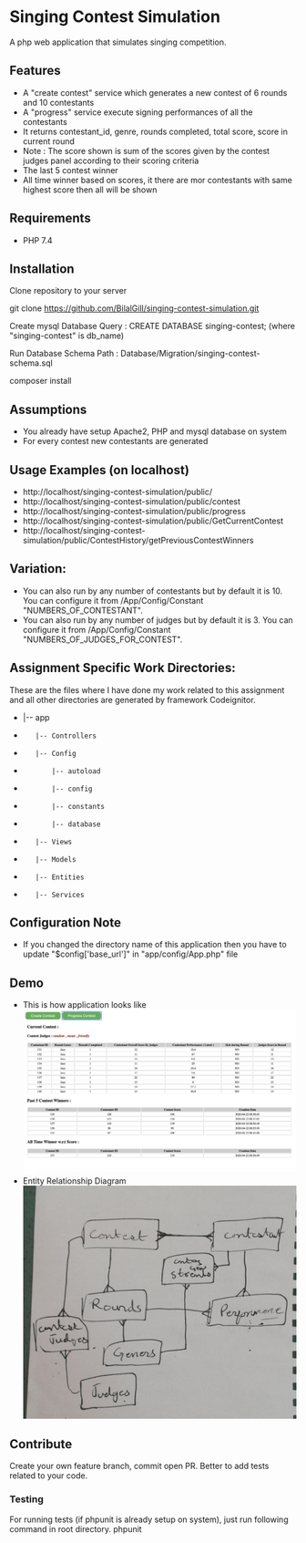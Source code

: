 # Singing Contest Simulation
A php web application that simulates singing competition. 

## Features

- A "create contest" service which generates a new contest of 6 rounds and 10 contestants
- A "progress" service execute signing performances of all the contestants  
- It returns contestant_id, genre, rounds completed, total score, score in current round
- Note : The score shown is sum of the scores given by the contest judges panel according to their scoring criteria 
- The last 5 contest winner
- All time winner based on scores, it there are mor contestants with same highest score then all will be shown

## Requirements

- PHP 7.4

## Installation

Clone repository to your server

git clone https://github.com/BilalGill/singing-contest-simulation.git

Create mysql Database
Query : CREATE DATABASE singing-contest; (where "singing-contest" is db_name)

Run Database Schema
Path : Database/Migration/singing-contest-schema.sql


composer install



## Assumptions

- You already have setup Apache2, PHP and mysql database on system
- For every contest new contestants are generated 


## Usage Examples (on localhost)

- http://localhost/singing-contest-simulation/public/
- http://localhost/singing-contest-simulation/public/contest
- http://localhost/singing-contest-simulation/public/progress
- http://localhost/singing-contest-simulation/public/GetCurrentContest
- http://localhost/singing-contest-simulation/public/ContestHistory/getPreviousContestWinners

## Variation:

- You can also run by any number of contestants but by default it is 10. You can configure it from /App/Config/Constant "NUMBERS_OF_CONTESTANT".
- You can also run by any number of judges but by default it is 3. You can configure it from /App/Config/Constant "NUMBERS_OF_JUDGES_FOR_CONTEST".


## Assignment Specific Work Directories:
  These are the files where I have done my work related to this assignment and all other directories are generated by framework Codeignitor.
- |-- app
-        |-- Controllers
-        |-- Config
-            |-- autoload
-            |-- config
-            |-- constants
-            |-- database
-        |-- Views
-        |-- Models
-        |-- Entities
-        |-- Services                  


## Configuration Note
- If you changed the directory name of this application then you have to update "$config['base_url']" in "app/config/App.php" file

## Demo
- This is how application looks like
![demo](public/demo.png)
- Entity Relationship Diagram
![demo](public/Entity-Relationship-Diagram.jpeg)

## Contribute

Create your own feature branch, commit open PR. Better to add tests related to your code.

### Testing
For running tests (if phpunit is already setup on system), just run following command in root directory.
phpunit

